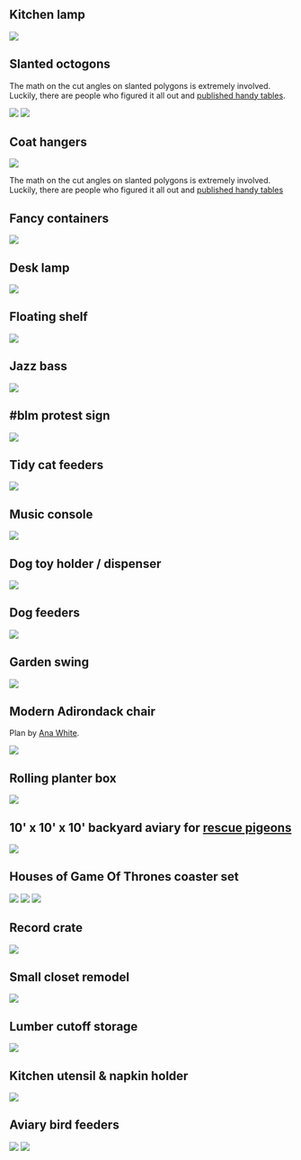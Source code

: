 
## Kitchen lamp

![](pics/2EB3A6F3-F116-4FBD-9EA2-B900613F2894.png)


## Slanted octogons

The math on the cut angles on slanted polygons is extremely involved. Luckily,
there are people who figured it all out and [published handy
tables](https://woodgears.ca/miter/).

![](pics/IMG_0090.png)
![](pics/IMG_0237.png)


## Coat hangers

![](pics/IMG_0134.png)

The math on the cut angles on slanted polygons is extremely involved. Luckily,
there are people who figured it all out and [published handy
tables](https://woodgears.ca/miter/)


## Fancy containers

![](pics/IMG_0152.png)


## Desk lamp

![](pics/IMG_7900.png)


## Floating shelf

![](pics/IMG_0168.png)


## Jazz bass

![](pics/IMG_6428.png)


## #blm protest sign

![](pics/IMG_0274.png)


## Tidy cat feeders

![](pics/IMG_0361.png)


## Music console

![](pics/IMG_0377.png)


## Dog toy holder / dispenser

![](pics/IMG_4593.png)


## Dog feeders

![](pics/IMG_4725.png)


## Garden swing

![](pics/IMG_0465.png)


## Modern Adirondack chair

Plan by [Ana White](https://www.ana-white.com/woodworking-projects/2x4-modern-adirondack-chair).

![](pics/IMG_0544.png)


## Rolling planter box

![](pics/IMG_0634.png)


## 10' x 10' x 10' backyard aviary for [rescue pigeons](https://pigeonrescue.org)

![](pics/IMG_1937.png)


## Houses of Game Of Thrones coaster set

![](pics/IMG_3623.png)
![](pics/IMG_3631.png)
![](pics/IMG_3621.png)


## Record crate

![](pics/IMG_6185.png)


## Small closet remodel

![](pics/IMG_0075.png)


## Lumber cutoff storage

![](pics/IMG_0234.png)


## Kitchen utensil & napkin holder

![](pics/IMG_0457.png)


## Aviary bird feeders

![](pics/IMG_1652.png)
![](pics/IMG_1913.png)


